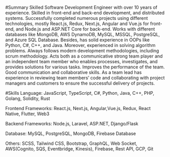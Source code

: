 #Summary
Skilled Software Development Engineer with over 10 years of experience. Skilled in front-end and back-end development, and distributed systems. Successfully completed numerous projects using different technologies, mostly React.js, Redux, Next.js, Angular and Vue.js for front-end, and Node.js and ASP.NET Core for back-end. Works with different databases like MongoDB, AWS DynamoDB, MySQL, MSSQL, PostgreSQL, and Azure SQL Database. Besides, has solid experience in OOPs like Python, C#, C++, and Java. Moreover, experienced in solving algorithm problems. Always follows modern development methodologies, including scrum methodology. Acts both as a communicative strong team player and an independent team member who enables processes, investigates, and provides solutions for various tasks. Improves the performance of the team. Good communication and collaborative skills. As a team lead has experience in reviewing team members’ code and collaborating with project managers and customers to ensure the successful delivery of projects.

#Skills
Language: JavaScript, TypeScript, C#, Python, Java, C++, PHP, Golang, Solidity, Rust

Frontend Frameworks: React.js, Next.js, Angular,Vue.js, Redux, React Native, Flutter, Web3

Backend Frameworks: Node.js, Laravel, ASP.NET, Django/Flask

Database: MySQL, PostgreSQL, MongoDB, Firebase Database

Others: SCSS, Tailwind CSS, Bootstrap, GraphQL, Web Socket, AWS(Cognito, SQS, Eventbridge, Kinesis), Firebase, Rest API, GCP, Git 
